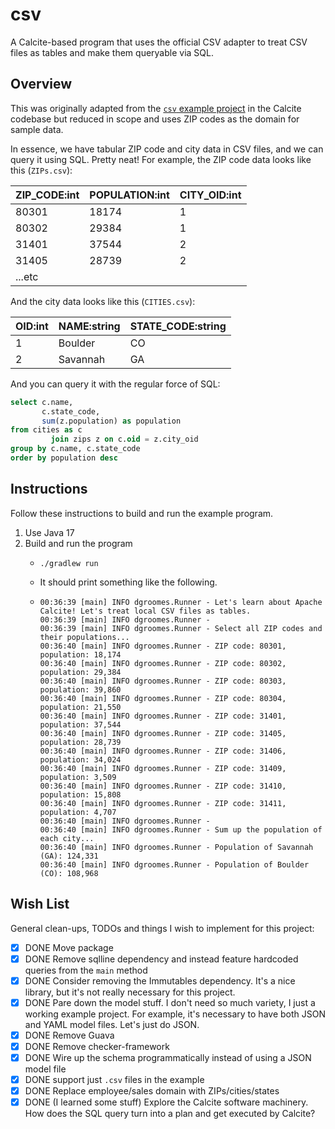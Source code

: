 # csv

A Calcite-based program that uses the official CSV adapter to treat CSV files as tables and make them queryable via SQL.


## Overview

This was originally adapted from the [`csv` example project](https://github.com/apache/calcite/tree/main/example/csv) in
the Calcite codebase but reduced in scope and uses ZIP codes as the domain for sample data.

In essence, we have tabular ZIP code and city data in CSV files, and we can query it using SQL. Pretty neat! For
example, the ZIP code data looks like this (`ZIPs.csv`):

| ZIP_CODE:int | POPULATION:int | CITY_OID:int |
|--------------|----------------|--------------|
| 80301        | 18174          | 1            |
| 80302        | 29384          | 1            |
| 31401        | 37544          | 2            |
| 31405        | 28739          | 2            |
| ...etc       |                |              |

And the city data looks like this (`CITIES.csv`):

| OID:int | NAME:string | STATE_CODE:string |
|---------|-------------|-------------------|
| 1       | Boulder     | CO                |
| 2       | Savannah    | GA                |

And you can query it with the regular force of SQL:

```sql
select c.name,
       c.state_code,
       sum(z.population) as population
from cities as c
         join zips z on c.oid = z.city_oid
group by c.name, c.state_code
order by population desc
```


## Instructions

Follow these instructions to build and run the example program.

1. Use Java 17
2. Build and run the program
    * ```shell
      ./gradlew run
      ```
    * It should print something like the following.
    * ```text
      00:36:39 [main] INFO dgroomes.Runner - Let's learn about Apache Calcite! Let's treat local CSV files as tables.
      00:36:39 [main] INFO dgroomes.Runner -
      00:36:39 [main] INFO dgroomes.Runner - Select all ZIP codes and their populations...
      00:36:40 [main] INFO dgroomes.Runner - ZIP code: 80301, population: 18,174
      00:36:40 [main] INFO dgroomes.Runner - ZIP code: 80302, population: 29,384
      00:36:40 [main] INFO dgroomes.Runner - ZIP code: 80303, population: 39,860
      00:36:40 [main] INFO dgroomes.Runner - ZIP code: 80304, population: 21,550
      00:36:40 [main] INFO dgroomes.Runner - ZIP code: 31401, population: 37,544
      00:36:40 [main] INFO dgroomes.Runner - ZIP code: 31405, population: 28,739
      00:36:40 [main] INFO dgroomes.Runner - ZIP code: 31406, population: 34,024
      00:36:40 [main] INFO dgroomes.Runner - ZIP code: 31409, population: 3,509
      00:36:40 [main] INFO dgroomes.Runner - ZIP code: 31410, population: 15,808
      00:36:40 [main] INFO dgroomes.Runner - ZIP code: 31411, population: 4,707
      00:36:40 [main] INFO dgroomes.Runner -
      00:36:40 [main] INFO dgroomes.Runner - Sum up the population of each city...
      00:36:40 [main] INFO dgroomes.Runner - Population of Savannah (GA): 124,331
      00:36:40 [main] INFO dgroomes.Runner - Population of Boulder (CO): 108,968
      ```


## Wish List

General clean-ups, TODOs and things I wish to implement for this project:

* [x] DONE Move package
* [x] DONE Remove sqlline dependency and instead feature hardcoded queries from the `main` method
* [x] DONE Consider removing the Immutables dependency. It's a nice library, but it's not really necessary for this
  project.
* [x] DONE Pare down the model stuff. I don't need so much variety, I just a working example project. For example, it's
  necessary to have both JSON and YAML model files. Let's just do JSON.
* [x] DONE Remove Guava
* [x] DONE Remove checker-framework
* [x] DONE Wire up the schema programmatically instead of using a JSON model file
* [x] DONE support just `.csv` files in the example
* [x] DONE Replace employee/sales domain with ZIPs/cities/states
* [x] DONE (I learned some stuff) Explore the Calcite software machinery. How does the SQL query turn into a plan and get executed by
  Calcite?
